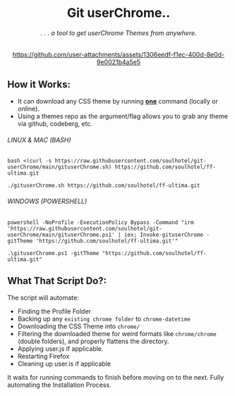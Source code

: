 <div align="center">

# Git userChrome..

###### . . . a tool to get userChrome Themes from anywhere.

https://github.com/user-attachments/assets/1306eedf-f1ec-400d-8e0d-9e0021b4a5e5

</div>

## How it Works:

- It can download any CSS theme by running <ins>**one**</ins> command (locally or online).
- Using a themes repo as the argument/flag allows you to grab any theme via github, codeberg, etc.

###### *LINUX & MAC (BASH)*
```
bash <(curl -s https://raw.githubusercontent.com/soulhotel/git-userChrome/main/gituserChrome.sh) https://github.com/soulhotel/ff-ultima.git
```
```
./gituserChrome.sh https://github.com/soulhotel/ff-ultima.git
```

###### *WINDOWS (POWERSHELL)*
```
powershell -NoProfile -ExecutionPolicy Bypass -Command "irm 'https://raw.githubusercontent.com/soulhotel/git-userChrome/main/gituserChrome.ps1' | iex; Invoke-gituserChrome -gitTheme 'https://github.com/soulhotel/ff-ultima.git'"
```
```
.\gituserChrome.ps1 -gitTheme "https://github.com/soulhotel/ff-ultima.git"
```

## What That Script Do?:

The script will automate:
- Finding the Profile Folder
- Backing up any `existing chrome folder` to `chrome-datetime`
- Downloading the CSS Theme into `chrome/`
- Filtering the downloaded theme for weird formats like `chrome/chrome` (double folders), and properly flattens the directory.
- Applying user.js if applicable.
- Restarting Firefox
- Cleaning up user.is if applicable

It waits for running commands to finish before moving on to the next. Fully automating the Installation Process.
